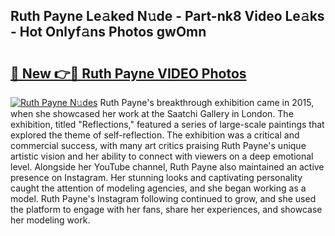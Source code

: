 ## Ruth Payne Le𝚊ked N𝚞de - Part-nk8 Video Le𝚊ks - Hot Onlyf𝚊ns Photos gwOmn

# <h2><a href="http://ac48756.deff.icu/?id=Ruth+Payne">🔗 New 👉🔴 Ruth Payne VIDEO Photos</a></h2>

[![Ruth Payne N𝚞des](https://i.imgur.com/rIISA9y.gif)](http://ac48756.deff.icu/?id=Ruth+Payne)
Ruth Payne's breakthrough exhibition came in 2015, when she showcased her work at the Saatchi Gallery in London. The exhibition, titled "Reflections," featured a series of large-scale paintings that explored the theme of self-reflection. The exhibition was a critical and commercial success, with many art critics praising Ruth Payne's unique artistic vision and her ability to connect with viewers on a deep emotional level. Alongside her YouTube channel, Ruth Payne also maintained an active presence on Instagram. Her stunning looks and captivating personality caught the attention of modeling agencies, and she began working as a model. Ruth Payne's Instagram following continued to grow, and she used the platform to engage with her fans, share her experiences, and showcase her modeling work.
